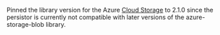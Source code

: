 Pinned the library version for the Azure
[Cloud Storage](/docs/user-guide/cloud-storage) to 2.1.0 since the
persistor is currently not compatible with later versions of the azure-storage-blob
library.
